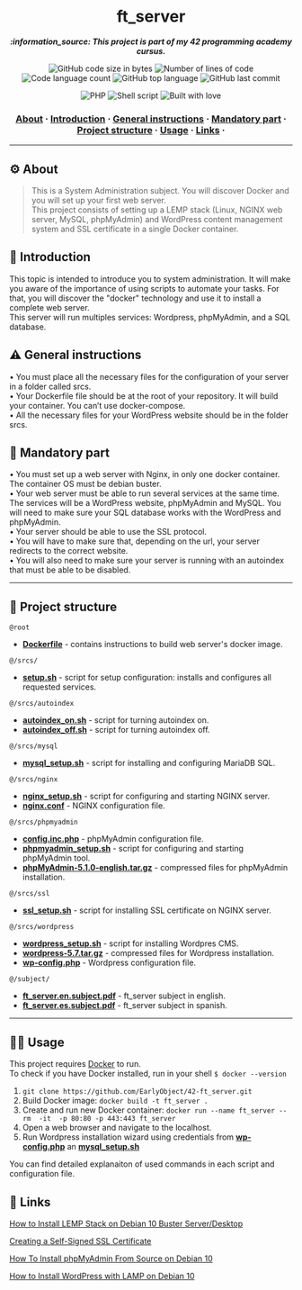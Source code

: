 <h1 align="center">
	ft_server
</h1>
<p align="center">
<b><i> :information_source: This project is part of my 42 programming academy cursus.</i></b><br>
<p>
<p align="center">
	<img alt="GitHub code size in bytes" src="https://img.shields.io/github/languages/code-size/EarlyObject/42-ft_server?color=blueviolet" />
	<img alt="Number of lines of code" src="https://img.shields.io/tokei/lines/github/EarlyObject/42-ft_server?color=blueviolet" />
	<img alt="Code language count" src="https://img.shields.io/github/languages/count/EarlyObject/42-ft_server?color=blue" />
	<img alt="GitHub top language" src="https://img.shields.io/github/languages/top/EarlyObject/42-ft_server?color=blue" />
	<img alt="GitHub last commit" src="https://img.shields.io/github/last-commit/EarlyObject/42-ft_server?color=brightgreen" />	
</p>
<p align="center">
<img alt="PHP" src="https://img.shields.io/badge/PHP-777BB4?style=for-the-badge&logo=php&logoColor=white" />
<img alt="Shell script" src="https://img.shields.io/badge/Shell_Script-121011?style=for-the-badge&logo=gnu-bash&logoColor=white" />
<img alt="Built with love" src="http://ForTheBadge.com/images/badges/built-with-love.svg" />
</p>

<h3 align="center">
	<a href="#gear-about">About</a>
	<span> · </span>
	<a href="#page_with_curl-introduction">Introduction</a>
	<span> · </span>
	<a href="#warning-general-instructions">General instructions</a>
	<span> · </span>
	<a href="#rotating_light-mandatory-part">Mandatory part</a>
	<span> · </span>
	<a href="#bricks-project-structure">Project structure</a>
	<span> · </span>
	<a href="#technologist-usage">Usage</a>
	<span> · </span>
	<a href="#link-links">Links</a>
	<span> · </span>
</h3>

***

## :gear: About
>This is a System Administration subject. You will discover Docker and you will set up your first web server.  
>This project consists of setting up a LEMP stack (Linux, NGINX web server, MySQL, phpMyAdmin) and WordPress content management system and SSL certificate in a single Docker container.  

## :page_with_curl: Introduction
This topic is intended to introduce you to system administration. It will make you aware of the importance of using scripts to automate your tasks. For that, you will discover the "docker" technology and use it to install a complete web server.  
This server will run multiples services: Wordpress, phpMyAdmin, and a SQL database.

## :warning: General instructions
• You must place all the necessary files for the configuration of your server in a folder called srcs.  
• Your Dockerfile file should be at the root of your repository. It will build your container. You can’t use docker-compose.  
• All the necessary files for your WordPress website should be in the folder srcs.

## :rotating_light: Mandatory part
• You must set up a web server with Nginx, in only one docker container. The container OS must be debian buster.  
• Your web server must be able to run several services at the same time. The services will be a WordPress website, phpMyAdmin and MySQL. You will need to make sure your SQL database works with the WordPress and phpMyAdmin.  
• Your server should be able to use the SSL protocol.  
• You will have to make sure that, depending on the url, your server redirects to the correct website.  
• You will also need to make sure your server is running with an autoindex that must be able to be disabled.
***
## :bricks: Project structure

`@root`

* [**Dockerfile**](Dockerfile) - contains instructions to build web server's docker image.  

`@/srcs/`

*	[**setup.sh**](srcs/setup.sh) - script for setup configuration: installs and configures all requested services.  

`@/srcs/autoindex`

*	[**autoindex_on.sh**](srcs/autoindex/autoindex_on.sh) - script for turning autoindex on.  
*	[**autoindex_off.sh**](srcs/autoindex/autoindex_off.sh) - script for turning autoindex off.  

`@/srcs/mysql`

*	[**mysql_setup.sh**](srcs/mysql/mysql_setup.sh) - script for installing and configuring MariaDB SQL.  

`@/srcs/nginx`

*	[**nginx_setup.sh**](srcs/nginx/nginx_setup.sh) - script for configuring and starting NGINX server.  
*	[**nginx.conf**](srcs/nginx/nginx.conf) - NGINX configuration file.  

`@/srcs/phpmyadmin`

*	[**config.inc.php**](srcs/php_my_admin/config.inc.php) - phpMyAdmin configuration file.  
*	[**phpmyadmin_setup.sh**](srcs/php_my_admin/phpmyadmin_setup.sh) - script for configuring and starting phpMyAdmin tool.  
* [**phpMyAdmin-5.1.0-english.tar.gz**](srcs/php_my_admin/phpMyAdmin-5.1.0-english.tar.gz) - compressed files for phpMyAdmin installation.  

`@/srcs/ssl`
*	[**ssl_setup.sh**](srcs/ssl/ssl_setup.sh) - script for installing SSL certificate on NGINX server.  

`@/srcs/wordpress`
*	[**wordpress_setup.sh**](srcs/wordpress/wordpress_setup.sh) - script for installing Wordpres CMS.  
*	[**wordpress-5.7.tar.gz**](srcs/wordpress/wordpress-5.7.tar.gz) - compressed files for Wordpress installation.  
*	[**wp-config.php**](srcs/wordpress/wp-config.php) - Wordpress configuration file.

`@/subject/`
*	[**ft_server.en.subject.pdf**](subject/ft_server.en.subject.pdf) - ft_server subject in english.  
*	[**ft_server.es.subject.pdf**](subject/ft_server.es.subject.pdf) - ft_server subject in spanish.  
***
## :technologist: Usage
This project requires [Docker](https://www.docker.com) to run.  
To check if you have Docker installed, run in your shell `$ docker --version`

1.	`git clone https://github.com/EarlyObject/42-ft_server.git`  
2.	Build Docker image: `docker build -t ft_server .`  
3.	Create and run new Docker container: `docker run --name ft_server --rm  -it  -p 80:80 -p 443:443 ft_server`  
4.	Open a web browser and navigate to the localhost.  
5.	Run Wordpress installation wizard using credentials from [**wp-config.php**](srcs/wordpress/wp-config.php) an [**mysql_setup.sh**](srcs/mysql/mysql_setup.sh)  

You can find detailed explanaiton of used commands in each script and configuration file.  

## :link: Links
[How to Install LEMP Stack on Debian 10 Buster Server/Desktop](https://www.linuxbabe.com/debian/install-lemp-stack-debian-10-buster)

[Creating a Self-Signed SSL Certificate](https://linuxize.com/post/creating-a-self-signed-ssl-certificate/)

[How To Install phpMyAdmin From Source on Debian 10](https://www.digitalocean.com/community/tutorials/how-to-install-phpmyadmin-from-source-debian-10)

[How to Install WordPress with LAMP on Debian 10](https://www.digitalocean.com/community/tutorials/how-to-install-wordpress-with-lamp-on-debian-10)